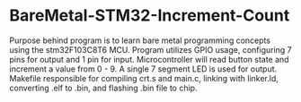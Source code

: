 # BareMetal-STM32-Increment-Count

Purpose behind program is to learn bare metal programming concepts 
using the stm32F103C8T6 MCU. Program utilizes GPIO usage, configuring
7 pins for output and 1 pin for input. Microcontroller will read button
state and increment a value from 0 - 9. A single 7 segment LED is used 
for output. Makefile responsible for compiling crt.s and main.c, linking with
linker.ld, converting .elf to .bin, and flashing .bin file to chip.
